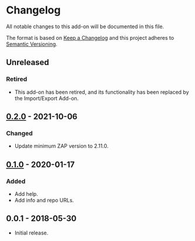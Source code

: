 # Changelog
All notable changes to this add-on will be documented in this file.

The format is based on [Keep a Changelog](https://keepachangelog.com/en/1.0.0/)
and this project adheres to [Semantic Versioning](https://semver.org/spec/v2.0.0.html).

## Unreleased
### Retired
- This add-on has been retired, and its functionality has been replaced by the Import/Export Add-on.

## [0.2.0] - 2021-10-06
### Changed
- Update minimum ZAP version to 2.11.0.

## [0.1.0] - 2020-01-17
### Added
- Add help.
- Add info and repo URLs.

## 0.0.1 - 2018-05-30

- Initial release.

[0.2.0]: https://github.com/zaproxy/zap-extensions/releases/savexmlmessage-v0.2.0
[0.1.0]: https://github.com/zaproxy/zap-extensions/releases/savexmlmessage-v0.1.0

